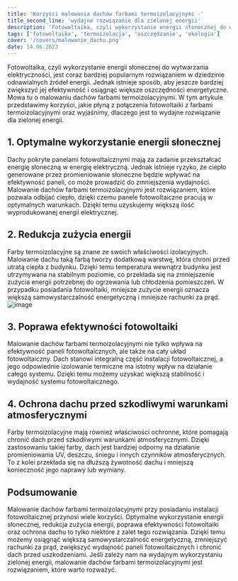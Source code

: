```yaml
---
title: 'Korzyści malowania dachów farbami termoizolacyjnymi -'
title_second_line: 'wydajne rozwiązanie dla zielonej energii'
description: 'Fotowoltaika, czyli wykorzystanie energii słonecznej do wytwarzania elektryczności, jest coraz bardziej popularnym rozwiązaniem w dziedzinie odnawialnych źródeł energii. Jednak istnieje sposób, aby jeszcze bardziej zwiększyć jej efektywność i osiągnąć większe oszczędności energetyczne. Mowa tu o malowaniu dachów farbami termoizolacyjnymi. W tym artykule przedstawimy korzyści, jakie płyną z połączenia fotowoltaiki z farbami termoizolacyjnymi oraz wyjaśnimy, dlaczego jest to wydajne rozwiązanie dla zielonej energii.'
tags: ['fotowoltaika', 'termoizolacja', 'oszczędzanie', 'ekologia']
cover: '/covers/malowanie_dachu.png'
date: 14.06.2023
---
```


Fotowoltaika, czyli wykorzystanie energii słonecznej do wytwarzania elektryczności, jest coraz bardziej popularnym rozwiązaniem w dziedzinie odnawialnych źródeł energii. Jednak istnieje sposób, aby jeszcze bardziej zwiększyć jej efektywność i osiągnąć większe oszczędności energetyczne. Mowa tu o malowaniu dachów farbami termoizolacyjnymi. W tym artykule przedstawimy korzyści, jakie płyną z połączenia fotowoltaiki z farbami termoizolacyjnymi oraz wyjaśnimy, dlaczego jest to wydajne rozwiązanie dla zielonej energii.

## 1. Optymalne wykorzystanie energii słonecznej

Dachy pokryte panelami fotowoltaicznymi mają za zadanie przekształcać energię słoneczną w energię elektryczną. Jednak istnieje ryzyko, że ciepło generowane przez promieniowanie słoneczne będzie wpływać na efektywność paneli, co może prowadzić do zmniejszenia wydajności. Malowanie dachów farbami termoizolacyjnymi jest rozwiązaniem, które pozwala odbijać ciepło, dzięki czemu panele fotowoltaiczne pracują w optymalnych warunkach. Dzięki temu uzyskujemy większą ilość wyprodukowanej energii elektrycznej.

## 2. Redukcja zużycia energii

Farby termoizolacyjne są znane ze swoich właściwości izolacyjnych. Malowanie dachu taką farbą tworzy dodatkową warstwę, która chroni przed utratą ciepła z budynku. Dzięki temu temperatura wewnątrz budynku jest utrzymywana na stabilnym poziomie, co przekłada się na zmniejszenie zużycia energii potrzebnej do ogrzewania lub chłodzenia pomieszczeń. W przypadku posiadania fotowoltaiki, mniejsze zużycie energii oznacza większą samowystarczalność energetyczną i mniejsze rachunki za prąd.
![image](/covers/malowanie_dachu.png)

## 3. Poprawa efektywności fotowoltaiki

Malowanie dachów farbami termoizolacyjnymi nie tylko wpływa na efektywność paneli fotowoltaicznych, ale także na cały układ fotowoltaiczny. Dach stanowi integralną część instalacji fotowoltaicznej, a jego odpowiednie izolowanie termiczne ma istotny wpływ na działanie całego systemu. Dzięki temu możemy uzyskać większą stabilność i wydajność systemu fotowoltaicznego.

## 4. Ochrona dachu przed szkodliwymi warunkami atmosferycznymi

Farby termoizolacyjne mają również właściwości ochronne, które pomagają chronić dach przed szkodliwymi warunkami atmosferycznymi. Dzięki zastosowaniu takiej farby, dach jest bardziej odporny na działanie promieniowania UV, deszczu, śniegu i innych czynników atmosferycznych. To z kolei przekłada się na dłuższą żywotność dachu i mniejszą konieczność jego naprawy lub wymiany.

## Podsumowanie

Malowanie dachów farbami termoizolacyjnymi przy posiadaniu instalacji fotowoltaicznej przynosi wiele korzyści. Optymalne wykorzystanie energii słonecznej, redukcja zużycia energii, poprawa efektywności fotowoltaiki oraz ochrona dachu to tylko niektóre z zalet tego rozwiązania. Dzięki temu możemy osiągnąć większą samowystarczalność energetyczną, zmniejszyć rachunki za prąd, zwiększyć wydajność paneli fotowoltaicznych i chronić dach przed uszkodzeniami. Jeśli zależy nam na wydajnym wykorzystaniu zielonej energii, malowanie dachów farbami termoizolacyjnymi jest rozwiązaniem, które warto rozważyć.
